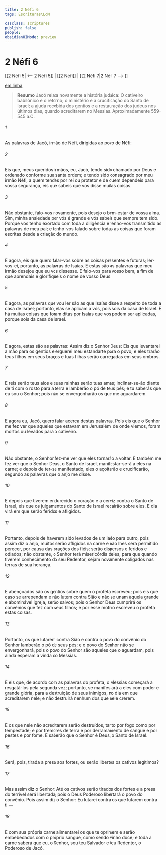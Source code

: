 ```yaml
---
title: 2 Néfi 6
tags: Escrituras\LdM

cssclass: scriptures
publish: false
people:
obsidianUIMode: preview
---
```


# 2 Néfi 6
[[2 Néfi 5| <-- 2 Néfi 5]] | [[2 Néfi]] | [[2 Néfi 7|2 Néfi 7 --> ]]

[em linha](https://churchofjesuschrist.org/study/scriptures/bofm/2-ne/6?lang=por)

> __Resumo__
Jacó relata novamente a história judaica: O cativeiro babilônico e o retorno; o ministério e a crucificação do Santo de Israel; a ajuda recebida dos gentios e a restauração dos judeus nos últimos dias, quando acreditarem no Messias. Aproximadamente 559–545 a.C.

###### 1 
As palavras de Jacó, irmão de Néfi, dirigidas ao povo de Néfi:

###### 2 
Eis que, meus queridos irmãos, eu, Jacó, tendo sido chamado por Deus e ordenado conforme sua santa ordem; e tendo sido consagrado por meu irmão Néfi, a quem tendes por rei ou protetor e de quem dependeis para vossa segurança, eis que sabeis que vos disse muitas coisas.

###### 3 
Não obstante, falo-vos novamente, pois desejo o bem-estar de vossa alma. Sim, minha ansiedade por vós é grande e vós sabeis que sempre tem sido. Porque vos tenho exortado com toda a diligência e tenho-vos transmitido as palavras de meu pai; e tenho-vos falado sobre todas as coisas que foram escritas desde a criação do mundo.

###### 4 
E agora, eis que quero falar-vos sobre as coisas presentes e futuras; ler-vos-ei, portanto, as palavras de Isaías. E estas são as palavras que meu irmão desejou que eu vos dissesse. E falo-vos para vosso bem, a fim de que aprendais e glorifiqueis o nome de vosso Deus.

###### 5 
E agora, as palavras que vou ler são as que Isaías disse a respeito de toda a casa de Israel; portanto, elas se aplicam a vós, pois sois da casa de Israel. E há muitas coisas que foram ditas por Isaías que vos podem ser aplicadas, porque sois da casa de Israel.

###### 6 
E agora, estas são as palavras: Assim diz o Senhor Deus: Eis que levantarei a mão para os gentios e erguerei meu estandarte para o povo; e eles trarão teus filhos em seus braços e tuas filhas serão carregadas em seus ombros.

###### 7 
E reis serão teus aios e suas rainhas serão tuas amas; inclinar-se-ão diante de ti com o rosto para a terra e lamberão o pó de teus pés; e tu saberás que eu sou o Senhor; pois não se envergonharão os que me aguardarem.

###### 8 
E agora eu, Jacó, quero falar acerca destas palavras. Pois eis que o Senhor me fez ver que aqueles que estavam em Jerusalém, de onde viemos, foram mortos ou levados para o cativeiro.

###### 9 
Não obstante, o Senhor fez-me ver que eles tornarão a voltar. E também me fez ver que o Senhor Deus, o Santo de Israel, manifestar-se-á a eles na carne; e depois de ter-se manifestado, eles o açoitarão e crucificarão, segundo as palavras que o anjo me disse.

###### 10 
E depois que tiverem endurecido o coração e a cerviz contra o Santo de Israel, eis que os julgamentos do Santo de Israel recairão sobre eles. E dia virá em que serão feridos e afligidos.

###### 11 
Portanto, depois de haverem sido levados de um lado para outro, pois assim diz o anjo, muitos serão afligidos na carne e não lhes será permitido perecer, por causa das orações dos fiéis; serão dispersos e feridos e odiados; não obstante, o Senhor terá misericórdia deles, para que quando tiverem conhecimento do seu Redentor, sejam novamente coligados nas terras de sua herança.

###### 12 
E abençoados são os gentios sobre quem o profeta escreveu; pois eis que caso se arrependam e não lutem contra Sião e não se unam àquela grande e abominável igreja, serão salvos; pois o Senhor Deus cumprirá os convênios que fez com seus filhos; e por esse motivo escreveu o profeta estas coisas.

###### 13 
Portanto, os que lutarem contra Sião e contra o povo do convênio do Senhor lamberão o pó de seus pés; e o povo do Senhor não se envergonhará, pois o povo do Senhor são aqueles que o aguardam, pois ainda esperam a vinda do Messias.

###### 14 
E eis que, de acordo com as palavras do profeta, o Messias começará a resgatá-los pela segunda vez; portanto, se manifestará a eles com poder e grande glória, para a destruição de seus inimigos, no dia em que acreditarem nele; e não destruirá nenhum dos que nele crerem.

###### 15 
E os que nele não acreditarem serão destruídos, tanto por fogo como por tempestade; e por tremores de terra e por derramamento de sangue e por pestes e por fome. E saberão que o Senhor é Deus, o Santo de Israel.

###### 16 
Será, pois, tirada a presa aos fortes, ou serão libertos os cativos legítimos?

###### 17 
Mas assim diz o Senhor: Até os cativos serão tirados dos fortes e a presa do terrível será libertada; pois o Deus Poderoso libertará o povo do convênio. Pois assim diz o Senhor: Eu lutarei contra os que lutarem contra ti —

###### 18 
E com sua própria carne alimentarei os que te oprimem e serão embebedados com o próprio sangue, como sendo vinho doce; e toda a carne saberá que eu, o Senhor, sou teu Salvador e teu Redentor, o Poderoso de Jacó.

